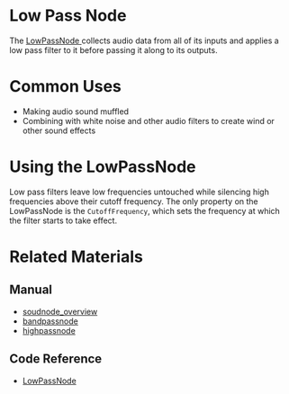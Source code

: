 # Low Pass Node
The [ LowPassNode ](https://github.com/PlasmaEngine/PlasmaDocs/tree/master/docs/C%2B%2B/code_reference/class_reference/lowpassnode.markdown) collects audio data from all of its inputs and applies a low pass filter to it before passing it along to its outputs.

# Common Uses

- Making audio sound muffled
- Combining with white noise and other audio filters to create wind or other sound effects

# Using the LowPassNode 

Low pass filters leave low frequencies untouched while silencing high frequencies above their cutoff frequency. The only property on the LowPassNode is the `CutoffFrequency`, which sets the frequency at which the filter starts to take effect.

# Related Materials
## Manual
- [soudnode_overview](https://plasmaengine.github.io/PlasmaDocs/Plasma1/Editor/audio/soundnode/soudnode_overview.markdown)
- [bandpassnode](https://plasmaengine.github.io/PlasmaDocs/Plasma1/Editor/audio/soundnode/bandpassnode.markdown)
- [highpassnode](https://plasmaengine.github.io/PlasmaDocs/Plasma1/Editor/audio/soundnode/highpassnode.markdown)

## Code Reference
- [ LowPassNode ](https://github.com/PlasmaEngine/PlasmaDocs/tree/master/docs/C%2B%2B/code_reference/class_reference/lowpassnode.markdown) 

 